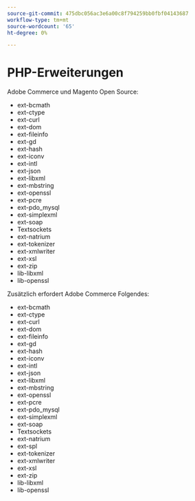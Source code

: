 ```yaml
---
source-git-commit: 475dbc056ac3e6a00c8f794259bb0fbf04143687
workflow-type: tm+mt
source-wordcount: '65'
ht-degree: 0%

---
```

# PHP-Erweiterungen

Adobe Commerce und Magento Open Source:

- ext-bcmath
- ext-ctype
- ext-curl
- ext-dom
- ext-fileinfo
- ext-gd
- ext-hash
- ext-iconv
- ext-intl
- ext-json
- ext-libxml
- ext-mbstring
- ext-openssl
- ext-pcre
- ext-pdo_mysql
- ext-simplexml
- ext-soap
- Textsockets
- ext-natrium
- ext-tokenizer
- ext-xmlwriter
- ext-xsl
- ext-zip
- lib-libxml
- lib-openssl

Zusätzlich erfordert Adobe Commerce Folgendes:

- ext-bcmath
- ext-ctype
- ext-curl
- ext-dom
- ext-fileinfo
- ext-gd
- ext-hash
- ext-iconv
- ext-intl
- ext-json
- ext-libxml
- ext-mbstring
- ext-openssl
- ext-pcre
- ext-pdo_mysql
- ext-simplexml
- ext-soap
- Textsockets
- ext-natrium
- ext-spl
- ext-tokenizer
- ext-xmlwriter
- ext-xsl
- ext-zip
- lib-libxml
- lib-openssl
